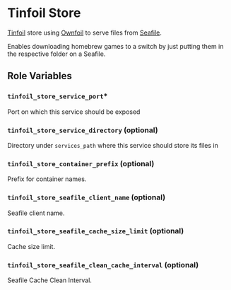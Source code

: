 # Tinfoil Store

[Tinfoil](https://tinfoil.io/) store using [Ownfoil](https://github.com/a1ex4/ownfoil) to serve files from [Seafile](https://github.com/yuri-becker/seafile-mount).

Enables downloading homebrew games to a switch by just putting them in the respective folder on a Seafile.

## Role Variables

### `tinfoil_store_service_port`*
Port on which this service should be exposed

### `tinfoil_store_service_directory` (optional)
Directory under `services_path` where this service should store its files in

### `tinfoil_store_container_prefix` (optional)
Prefix for container names.

### `tinfoil_store_seafile_client_name` (optional)
Seafile client name.

### `tinfoil_store_seafile_cache_size_limit` (optional)
Cache size limit.

### `tinfoil_store_seafile_clean_cache_interval` (optional)
Seafile Cache Clean Interval.